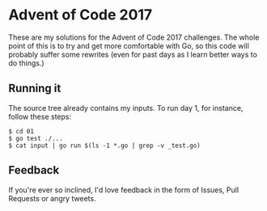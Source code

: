 # Advent of Code 2017

These are my solutions for the Advent of Code 2017 challenges. The whole point of this is to try and get more comfortable with Go, so this code will probably suffer some rewrites (even for past days as I learn better ways to do things.)

## Running it

The source tree already contains my inputs. To run day 1, for instance, follow these steps:

```shell
$ cd 01
$ go test ./...
$ cat input | go run $(ls -1 *.go | grep -v _test.go)
```

## Feedback

If you're ever so inclined, I'd love feedback in the form of Issues, Pull Requests or angry tweets.
